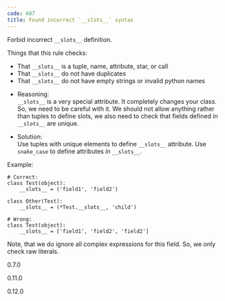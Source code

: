 ```yaml
---
code: 607
title: Found incorrect `__slots__` syntax
---
```


Forbid incorrect `__slots__` definition.

Things that this rule checks:

  - That `__slots__` is a tuple, name, attribute, star, or call
  - That `__slots__` do not have duplicates
  - That `__slots__` do not have empty strings or invalid python names

<!-- end list -->

  - Reasoning:  
    `__slots__` is a very special attribute. It completely changes your
    class. So, we need to be careful with it. We should not allow
    anything rather than tuples to define slots, we also need to check
    that fields defined in `__slots__` are unique.

  - Solution:  
    Use tuples with unique elements to define `__slots__` attribute. Use
    `snake_case` to define attributes in `__slots__`.

Example:

    # Correct:
    class Test(object):
        __slots__ = ('field1', 'field2')
    
    class Other(Test):
        __slots__ = (*Test.__slots__, 'child')
    
    # Wrong:
    class Test(object):
        __slots__ = ['field1', 'field2', 'field2']

Note, that we do ignore all complex expressions for this field. So, we
only check raw literals.

<div class="versionadded">

0.7.0

</div>

<div class="versionchanged">

0.11.0

</div>

<div class="versionchanged">

0.12.0

</div>